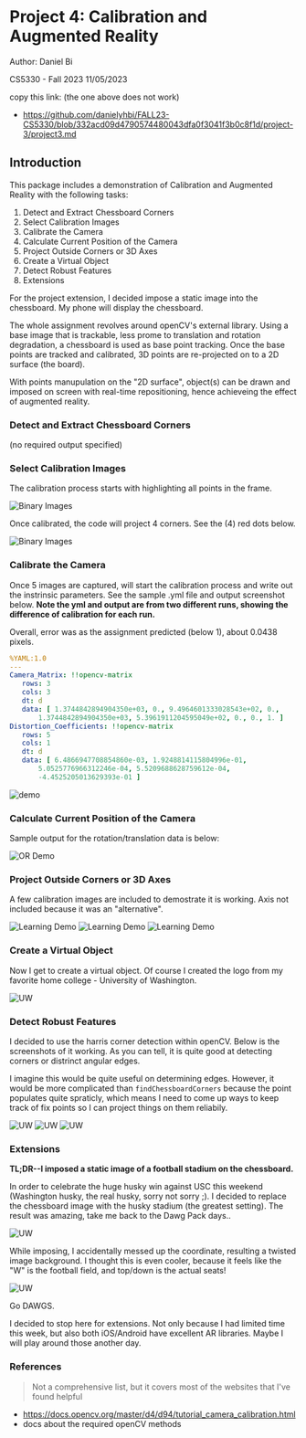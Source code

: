 # Project 4: Calibration and Augmented Reality
Author: Daniel Bi

CS5330 - Fall 2023
11/05/2023

copy this link: (the one above does not work)
- https://github.com/danielyhbi/FALL23-CS5330/blob/332acd09d4790574480043dfa0f3041f3b0c8f1d/project-3/project3.md

## Introduction
This package includes a demonstration of Calibration and Augmented Reality with the following tasks: 
1. Detect and Extract Chessboard Corners
2. Select Calibration Images
3. Calibrate the Camera
4. Calculate Current Position of the Camera
5. Project Outside Corners or 3D Axes
6. Create a Virtual Object
7. Detect Robust Features
8. Extensions

For the project extension, I decided impose a static image into the chessboard. My phone will display the chessboard.

The whole assignment revolves around openCV's external library. Using a base image that is trackable, less prome to translation and rotation degradation, a chessboard is used as base point tracking. Once the base points are tracked and calibrated, 3D points are re-projected on to a 2D surface (the board).

With points manupulation on the "2D surface", object(s) can be drawn and imposed on screen with real-time repositioning, hence achieveing the effect of augmented reality.

### Detect and Extract Chessboard Corners
(no required output specified)

### Select Calibration Images

The calibration process starts with highlighting all points in the frame.

![Binary Images](data/2_demo.png)

Once calibrated, the code will project 4 corners. See the (4) red dots below.

![Binary Images](data/2_corners.png)

### Calibrate the Camera

Once 5 images are captured, will start the calibration process and write out the instrinsic parameters. See the sample .yml file and output screenshot below. **Note the yml and output are from two different runs, showing the difference of calibration for each run.**

Overall, error was as the assignment predicted (below 1), about 0.0438 pixels.

```yml
%YAML:1.0
---
Camera_Matrix: !!opencv-matrix
   rows: 3
   cols: 3
   dt: d
   data: [ 1.3744842894904350e+03, 0., 9.4964601333028543e+02, 0.,
       1.3744842894904350e+03, 5.3961911204595049e+02, 0., 0., 1. ]
Distortion_Coefficients: !!opencv-matrix
   rows: 5
   cols: 1
   dt: d
   data: [ 6.4866947708854860e-03, 1.9248814115804996e-01,
       5.0525776966312246e-04, 5.5209688628759612e-04,
       -4.4525205013629393e-01 ]
```

![demo](data/3_output.png)

### Calculate Current Position of the Camera

Sample output for the rotation/translation data is below:

![OR Demo](data/4_stats.png)

### Project Outside Corners or 3D Axes

A few calibration images are included to demostrate it is working. Axis not included because it was an "alternative".

![Learning Demo](data/5_calibration1.png)
![Learning Demo](data/5_calibration2.png)
![Learning Demo](data/5_calibration3.png)

### Create a Virtual Object

Now I get to create a virtual object. Of course I created the logo from my favorite home college - University of Washington. 

![UW](data/6_object2.gif)

### Detect Robust Features

I decided to use the harris corner detection within openCV. Below is the screenshots of it working. As you can tell, it is quite good at detecting corners or distrinct angular edges.

I imagine this would be quite useful on determining edges. However, it would be more complicated than `findChessboardCorners` because the point populates quite spraticly, which means I need to come up ways to keep track of fix points so I can project things on them reliabily.


![UW](data/7_hc1.png)
![UW](data/7_hc2.png)
![UW](data/7_hc3.png)


### Extensions

**TL;DR--I imposed a static image of a football stadium on the chessboard.**

In order to celebrate the huge husky win against USC this weekend (Washington husky, the real husky, sorry not sorry ;). I decided to replace the chessboard image with the husky stadium (the greatest setting). The result was amazing, take me back to the Dawg Pack days..

![UW](data/8_husky1.gif)

While imposing, I accidentally messed up the coordinate, resulting a twisted image background. I thought this is even cooler, because it feels like the "W" is the football field, and top/down is the actual seats!

![UW](data/8_husky2.gif)

Go DAWGS.

I decided to stop here for extensions. Not only because I had limited time this week, but also both iOS/Android have excellent AR libraries. Maybe I will play around those another day.

### References

> Not a comprehensive list, but it covers most of the websites that I've found helpful

- https://docs.opencv.org/master/d4/d94/tutorial_camera_calibration.html
- docs about the required openCV methods